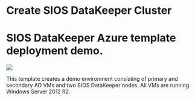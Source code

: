 # Create SIOS DataKeeper Cluster
# SIOS DataKeeper Azure template deployment demo.

<a href="https://portal.azure.com/#create/Microsoft.Template/uri/https%3A%2F%2Fraw.githubusercontent.com%2Fcarrollh%2FsiosDataKeeper-demo%2Fmaster%2Fazuredeploy.json" target="_blank">
    <img src="http://azuredeploy.net/deploybutton.png"/>
</a>

This template creates a demo environment consisting of primary and secondary AD VMs and two SIOS DataKeeper nodes. All VMs are running Windows Server 2012 R2.
